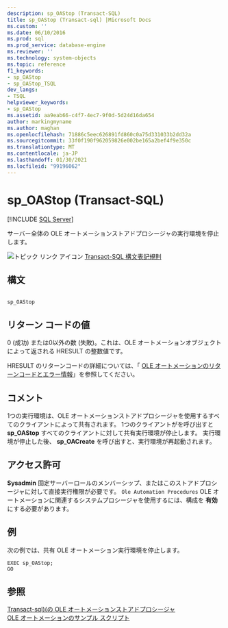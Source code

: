 ```yaml
---
description: sp_OAStop (Transact-SQL)
title: sp_OAStop (Transact-sql) |Microsoft Docs
ms.custom: ''
ms.date: 06/10/2016
ms.prod: sql
ms.prod_service: database-engine
ms.reviewer: ''
ms.technology: system-objects
ms.topic: reference
f1_keywords:
- sp_OAStop
- sp_OAStop_TSQL
dev_langs:
- TSQL
helpviewer_keywords:
- sp_OAStop
ms.assetid: aa9eab66-c4f7-4ec7-9f0d-5d24d16da654
author: markingmyname
ms.author: maghan
ms.openlocfilehash: 71886c5eec626891fd860c0a75d331033b2dd32a
ms.sourcegitcommit: 33f0f190f962059826e002be165a2bef4f9e350c
ms.translationtype: MT
ms.contentlocale: ja-JP
ms.lasthandoff: 01/30/2021
ms.locfileid: "99196062"
---
```

# <a name="sp_oastop-transact-sql"></a>sp_OAStop (Transact-SQL)
[!INCLUDE [SQL Server](../../includes/applies-to-version/sqlserver.md)]

  サーバー全体の OLE オートメーションストアドプロシージャの実行環境を停止します。  
  
 ![トピック リンク アイコン](../../database-engine/configure-windows/media/topic-link.gif "トピック リンク アイコン") [Transact-SQL 構文表記規則](../../t-sql/language-elements/transact-sql-syntax-conventions-transact-sql.md)  
  
## <a name="syntax"></a>構文  
  
```  
  
sp_OAStop      
```  
  
## <a name="return-code-values"></a>リターン コードの値  
 0 (成功) または0以外の数 (失敗)。これは、OLE オートメーションオブジェクトによって返される HRESULT の整数値です。  
  
 HRESULT のリターンコードの詳細については、「 [OLE オートメーションのリターンコードとエラー情報](../../relational-databases/stored-procedures/ole-automation-return-codes-and-error-information.md)」を参照してください。  
  
## <a name="remarks"></a>コメント  
 1つの実行環境は、OLE オートメーションストアドプロシージャを使用するすべてのクライアントによって共有されます。 1つのクライアントがを呼び出すと **sp_OAStop** すべてのクライアントに対して共有実行環境が停止します。 実行環境が停止した後、 **sp_OACreate** を呼び出すと、実行環境が再起動されます。  
  
## <a name="permissions"></a>アクセス許可  
 **Sysadmin** 固定サーバーロールのメンバーシップ、またはこのストアドプロシージャに対して直接実行権限が必要です。 `Ole Automation Procedures` OLE オートメーションに関連するシステムプロシージャを使用するには、構成を **有効** にする必要があります。  
  
## <a name="examples"></a>例  
 次の例では、共有 OLE オートメーション実行環境を停止します。  
  
```  
EXEC sp_OAStop;  
GO  
```  
  
## <a name="see-also"></a>参照  
 [Transact-sql&#41;&#40;の OLE オートメーションストアドプロシージャ ](../../relational-databases/system-stored-procedures/ole-automation-stored-procedures-transact-sql.md)   
 [OLE オートメーションのサンプル スクリプト](../../relational-databases/stored-procedures/ole-automation-sample-script.md)  
  
  
